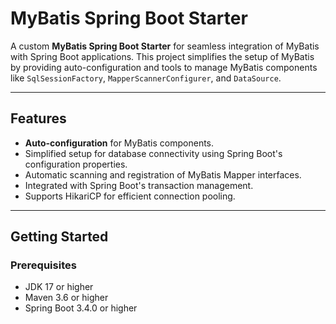 # MyBatis Spring Boot Starter

A custom **MyBatis Spring Boot Starter** for seamless integration of MyBatis with Spring Boot applications. This project simplifies the setup of MyBatis by providing auto-configuration and tools to manage MyBatis components like `SqlSessionFactory`, `MapperScannerConfigurer`, and `DataSource`.

------

## Features

- **Auto-configuration** for MyBatis components.
- Simplified setup for database connectivity using Spring Boot's configuration properties.
- Automatic scanning and registration of MyBatis Mapper interfaces.
- Integrated with Spring Boot's transaction management.
- Supports HikariCP for efficient connection pooling.

------

## Getting Started

### Prerequisites

- JDK 17 or higher
- Maven 3.6 or higher
- Spring Boot 3.4.0 or higher